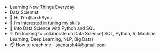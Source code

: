 - Learning New Things Everyday
- Data Scientist
- 👋 Hi, I’m @arxhSync
- 👀 I’m interested in tuning my skills
- 🌱 Into Data Science with Python and SQL
- ✨ I’m looking to collaborate on Data Science( SQL, Python, R, Machine Learning, Deep Learning, NLP, Big Data)
- 📫 How to reach me - syedarsh44@gmail.com

<!---
arxhSync/arxhSync is a ✨ special ✨ repository because its `README.md` (this file) appears on your GitHub profile.
You can click the Preview link to take a look at your changes.
--->
